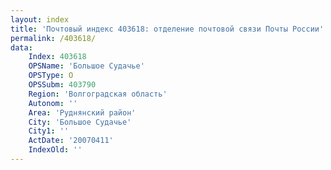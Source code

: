 ```yaml
---
layout: index
title: 'Почтовый индекс 403618: отделение почтовой связи Почты России'
permalink: /403618/
data:
    Index: 403618
    OPSName: 'Большое Судачье'
    OPSType: О
    OPSSubm: 403790
    Region: 'Волгоградская область'
    Autonom: ''
    Area: 'Руднянский район'
    City: 'Большое Судачье'
    City1: ''
    ActDate: '20070411'
    IndexOld: ''
---
```

